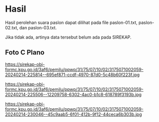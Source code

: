 # Hasil

Hasil perolehan suara paslon dapat dilihat pada file paslon-01.txt, paslon-02.txt, dan paslon-03.txt.

Jika tidak ada, artinya data tersebut belum ada pada SIREKAP.

## Foto C Plano

https://sirekap-obj-formc.kpu.go.id/3af6/pemilu/ppwp/31/75/07/10/02/3175071002059-20240214-225814--695ef871-ccdf-4970-87d0-5c48b60f223f.jpg

https://sirekap-obj-formc.kpu.go.id/3af6/pemilu/ppwp/31/75/07/10/02/3175071002059-20240214-225506--12209758-6302-4ac0-b1c8-618789f3193b.jpg

https://sirekap-obj-formc.kpu.go.id/3af6/pemilu/ppwp/31/75/07/10/02/3175071002059-20240214-230046--45c9aab5-6f01-412b-9f12-44ceca6b303b.jpg
